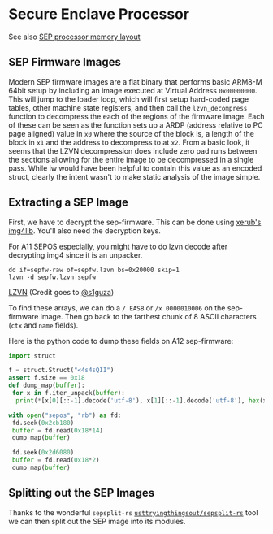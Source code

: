 # Secure Enclave Processor

See also [SEP processor memory layout](SEP)

## SEP Firmware Images

Modern SEP firmware images are a flat binary that performs basic ARM8-M 64bit setup by including an image executed at
Virtual Address `0x00000000`.  This will jump to the loader loop, which will first setup hard-coded page tables, other
machine state registers, and then call the `lzvn_decompress` function to decompress the each of the regions of the
firmware image.  Each of these can be seen as the function sets up a ARDP (address relative to PC page aligned) value
in `x0` where the source of the block is, a length of the block in `x1` and the address to decompress to at `x2`.
From a basic look, it seems that the LZVN decompression does include zero pad runs between the sections allowing for
the entire image to be decompressed in a single pass.  While iw would have been helpful to contain this value as an
encoded struct, clearly the intent wasn't to make static analysis of the image simple.

## Extracting a SEP Image

First, we have to decrypt the sep-firmware. This can be done using [xerub's img4lib](https://github.com/xerub/img4lib).
You'll also need the decryption keys.

For A11 SEPOS especially, you might have to do lzvn decode after decrypting img4 since it is an unpacker.

```shell
dd if=sepfw-raw of=sepfw.lzvn bs=0x20000 skip=1
lzvn -d sepfw.lzvn sepfw
```

[LZVN](https://github.com/xerub/lzvn)
(Credit goes to [@s1guza](https://twitter.com/s1guza))

To find these arrays, we can do a `/ EASB` or `/x 0000010006` on the sep-firmware image. Then go back to the farthest
chunk of 8 ASCII characters (`ctx` and `name` fields).

Here is the python code to dump these fields on A12 sep-firmware:

```python
import struct

f = struct.Struct("<4s4sQII")
assert f.size == 0x18
def dump_map(buffer):
 for x in f.iter_unpack(buffer):
  print(*[x[0][::-1].decode('utf-8'), x[1][::-1].decode('utf-8'), hex(x[2]), hex(x[3]), hex(x[4])])

with open("sepos", "rb") as fd:
 fd.seek(0x2cb180)
 buffer = fd.read(0x18*14)
 dump_map(buffer)

 fd.seek(0x2d6080)
 buffer = fd.read(0x18*2)
 dump_map(buffer)
```

## Splitting out the SEP Images

Thanks to the wonderful `sepsplit-rs` [`usttryingthingsout/sepsplit-rs`](https://github.com/justtryingthingsout/sepsplit-rs)
tool we can then split out the SEP image into its modules.
